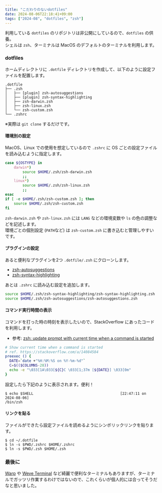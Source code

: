 ```yaml
---
title: "こだわりのないdotfiles"
date: 2024-08-06T22:18:41+09:00
tags: ["2024-08", "dotfiles", "zsh"]
---
```


利用している `dotfiles` のリポジトリは非公開にしているので、`dotfiles` の供養。   
シェルは `zsh`、ターミナルは MacOS のデフォルトのターミナルを利用します。 

### dotfiles

ホームディレクトリに `.dotfile` ディレクトリを作成して、以下のように設定ファイルを配置します。
```
.dotfile
├── .zsh
│   ├── [plugin] zsh-autosuggestions
│   ├── [plugin] zsh-syntax-highlighting
│   ├── zsh-darwin.zsh
│   ├── zsh-linux.zsh
│   └── zsh-custom.zsh
└── .zshrc
```

※実際は `git clone` するだけです。

#### 環境別の設定

MacOS、Linux での使用を想定しているので `.zshrc` に OS ごとの設定ファイルを読み込むように指定します。  
```zsh
case ${OSTYPE} in
    darwin*)
        source $HOME/.zsh/zsh-darwin.zsh
        ;;
    linux*)
        source $HOME/.zsh/zsh-linux.zsh
        ;;
esac
if [ -e $HOME/.zsh/zsh-custom.zsh ]; then
    source $HOME/.zsh/zsh-custom.zsh
fi
```

`zsh-darwin.zsh` や `zsh-linux.zsh` には `LANG` などの環境変数や `ls` の色の調整などを記述します。  
環境ごとの個別設定 (`PATH`など) は `zsh-custom.zsh` に書き込むと管理しやすいです。

#### プラグインの設定

あると便利なプラグインを2つ `.dotfile/.zsh` にクローンします。
* [zsh-autosuggestions](https://github.com/zsh-users/zsh-autosuggestions)
* [zsh-syntax-highlighting](https://github.com/zsh-users/zsh-syntax-highlighting)

あとは `.zshrc` に読み込む設定を追加します。
```zsh
source $HOME/.zsh/zsh-syntax-highlighting/zsh-syntax-highlighting.zsh
source $HOME/.zsh/zsh-autosuggestions/zsh-autosuggestions.zsh
```

#### コマンド実行時間の表示

コマンドを打った時の時刻を表示したいので、StackOverflow にあったコードを利用します。
* 参考: [zsh: update prompt with current time when a command is started](https://stackoverflow.com/a/14084584)
```zsh
# Show current time when a command is started
# ref. https://stackoverflow.com/a/14084584
preexec () {
  DATE=`date +"%H:%M:%S on %Y-%m-%d"`
  C=$(($COLUMNS-28))
  echo -e "\033[1A\033[${C}C \033[1;37m [${DATE}] \033[0m"
}
```

設定したら下記のように表示されます。便利！
```shell
$ echo $SHELL                                        [22:47:11 on 2024-08-06] 
/bin/zsh
```

#### リンクを貼る

ファイルができたら設定ファイルを読めるようにシンボリックリンクを貼ります。
```shell
$ cd ~/.dotfile
$ ln -s $PWD/.zshrc $HOME/.zshrc
$ ln -s $PWD/.zsh $HOME/.zsh
```

### 最後に

[Warp](https://www.warp.dev/) や [Weve Terminal](https://www.waveterm.dev/) など綺麗で便利なターミナルもありますが、ターミナルでガッツリ作業するわけではないので、これくらいが個人的には合ってそうだなと思いました。